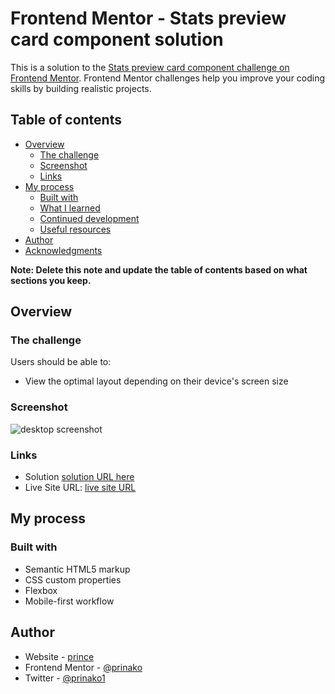 # Frontend Mentor - Stats preview card component solution

This is a solution to the [Stats preview card component challenge on Frontend Mentor](https://www.frontendmentor.io/challenges/stats-preview-card-component-8JqbgoU62). Frontend Mentor challenges help you improve your coding skills by building realistic projects. 

## Table of contents

- [Overview](#overview)
  - [The challenge](#the-challenge)
  - [Screenshot](#screenshot)
  - [Links](#links)
- [My process](#my-process)
  - [Built with](#built-with)
  - [What I learned](#what-i-learned)
  - [Continued development](#continued-development)
  - [Useful resources](#useful-resources)
- [Author](#author)
- [Acknowledgments](#acknowledgments)

**Note: Delete this note and update the table of contents based on what sections you keep.**

## Overview

### The challenge

Users should be able to:

- View the optimal layout depending on their device's screen size

### Screenshot

![desktop screenshot](./screenshot/desktop.jpg)


### Links

- Solution [solution URL here](https://github.com/prinako/frontend-C/)
- Live Site URL: [live site URL](https://prinako.github.io/frontend-C/)

## My process

### Built with

- Semantic HTML5 markup
- CSS custom properties
- Flexbox
- Mobile-first workflow

## Author

- Website - [prince](https://www.your-site.com)
- Frontend Mentor - [@prinako](https://www.frontendmentor.io/profile/prinako)
- Twitter - [@prinako1](https://www.twitter.com/prinako1)

